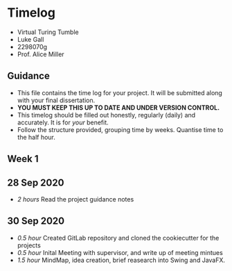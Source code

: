 # Timelog

* Virtual Turing Tumble
* Luke Gall
* 2298070g
* Prof. Alice Miller 

## Guidance

* This file contains the time log for your project. It will be submitted along with your final dissertation.
* **YOU MUST KEEP THIS UP TO DATE AND UNDER VERSION CONTROL.**
* This timelog should be filled out honestly, regularly (daily) and accurately. It is for *your* benefit.
* Follow the structure provided, grouping time by weeks.  Quantise time to the half hour.

## Week 1

## 28 Sep 2020

* *2 hours* Read the project guidance notes

## 30 Sep 2020

* *0.5 hour* Created GitLab repository and cloned the cookiecutter for the projects
* *0.5 hour* Inital Meeting with supervisor, and write up of meeting mintues 
* *1.5 hour* MindMap, idea creation, brief reasearch into Swing and JavaFX. 

